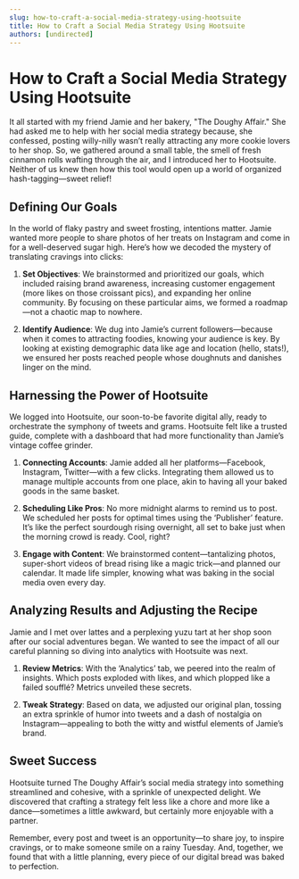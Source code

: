 ```yaml
---
slug: how-to-craft-a-social-media-strategy-using-hootsuite
title: How to Craft a Social Media Strategy Using Hootsuite
authors: [undirected]
---
```


# How to Craft a Social Media Strategy Using Hootsuite

It all started with my friend Jamie and her bakery, "The Doughy Affair." She had asked me to help with her social media strategy because, she confessed, posting willy-nilly wasn’t really attracting any more cookie lovers to her shop. So, we gathered around a small table, the smell of fresh cinnamon rolls wafting through the air, and I introduced her to Hootsuite. Neither of us knew then how this tool would open up a world of organized hash-tagging—sweet relief! 

## Defining Our Goals

In the world of flaky pastry and sweet frosting, intentions matter. Jamie wanted more people to share photos of her treats on Instagram and come in for a well-deserved sugar high. Here’s how we decoded the mystery of translating cravings into clicks:

1. **Set Objectives**: We brainstormed and prioritized our goals, which included raising brand awareness, increasing customer engagement (more likes on those croissant pics), and expanding her online community. By focusing on these particular aims, we formed a roadmap—not a chaotic map to nowhere.

2. **Identify Audience**: We dug into Jamie’s current followers—because when it comes to attracting foodies, knowing your audience is key. By looking at existing demographic data like age and location (hello, stats!), we ensured her posts reached people whose doughnuts and danishes linger on the mind.

## Harnessing the Power of Hootsuite

We logged into Hootsuite, our soon-to-be favorite digital ally, ready to orchestrate the symphony of tweets and grams. Hootsuite felt like a trusted guide, complete with a dashboard that had more functionality than Jamie’s vintage coffee grinder.

1. **Connecting Accounts**: Jamie added all her platforms—Facebook, Instagram, Twitter—with a few clicks. Integrating them allowed us to manage multiple accounts from one place, akin to having all your baked goods in the same basket.

2. **Scheduling Like Pros**: No more midnight alarms to remind us to post. We scheduled her posts for optimal times using the ‘Publisher’ feature. It’s like the perfect sourdough rising overnight, all set to bake just when the morning crowd is ready. Cool, right?

3. **Engage with Content**: We brainstormed content—tantalizing photos, super-short videos of bread rising like a magic trick—and planned our calendar. It made life simpler, knowing what was baking in the social media oven every day.

## Analyzing Results and Adjusting the Recipe

Jamie and I met over lattes and a perplexing yuzu tart at her shop soon after our social adventures began. We wanted to see the impact of all our careful planning so diving into analytics with Hootsuite was next.

1. **Review Metrics**: With the ‘Analytics’ tab, we peered into the realm of insights. Which posts exploded with likes, and which plopped like a failed soufflé? Metrics unveiled these secrets.

2. **Tweak Strategy**: Based on data, we adjusted our original plan, tossing an extra sprinkle of humor into tweets and a dash of nostalgia on Instagram—appealing to both the witty and wistful elements of Jamie’s brand.

## Sweet Success

Hootsuite turned The Doughy Affair’s social media strategy into something streamlined and cohesive, with a sprinkle of unexpected delight. We discovered that crafting a strategy felt less like a chore and more like a dance—sometimes a little awkward, but certainly more enjoyable with a partner.

Remember, every post and tweet is an opportunity—to share joy, to inspire cravings, or to make someone smile on a rainy Tuesday. And, together, we found that with a little planning, every piece of our digital bread was baked to perfection.